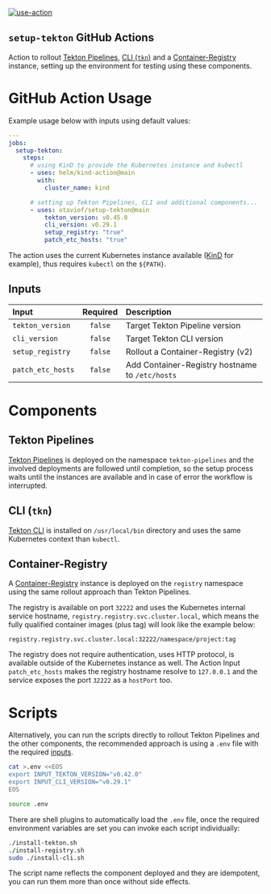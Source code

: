 [![use-action](https://github.com/otaviof/setup-tekton/actions/workflows/use-action.yaml/badge.svg)](https://github.com/otaviof/setup-tekton/actions/workflows/use-action.yaml)

`setup-tekton` GitHub Actions
-----------------------------

Action to rollout [Tekton Pipelines][githubTektonPipeline], [CLI (`tkn`)][githubTektonCLI] and a [Container-Registry][containerRegistry] instance, setting up the environment for testing using these components.

# GitHub Action Usage

Example usage below with inputs using default values:

```yaml
---
jobs:
  setup-tekton:
    steps:
      # using KinD to provide the Kubernetes instance and kubectl
      - uses: helm/kind-action@main
        with:
          cluster_name: kind

      # setting up Tekton Pipelines, CLI and additional components...
      - uses: otaviof/setup-tekton@main
          tekton_version: v0.45.0
          cli_version: v0.29.1
          setup_registry: "true"
          patch_etc_hosts: "true"
```

The action uses the current Kubernetes instance available ([KinD][sigsKinD] for example), thus requires `kubectl` on the `${PATH}`.

## Inputs

| Input               | Required | Description                                     |
|:--------------------|:--------:|:------------------------------------------------|
| `tekton_version`    | `false`  | Target Tekton Pipeline version                  |
| `cli_version`       | `false`  | Target Tekton CLI version                       |
| `setup_registry`    | `false`  | Rollout a Container-Registry (v2)               |
| `patch_etc_hosts`   | `false`  | Add Container-Registry hostname to `/etc/hosts` |

# Components

## Tekton Pipelines

[Tekton Pipelines][githubTektonPipeline] is deployed on the namespace `tekton-pipelines` and the involved deployments are followed until completion, so the setup process waits until the instances are available and in case of error the workflow is interrupted.

## CLI (`tkn`)

[Tekton CLI][githubTektonCLI] is installed on `/usr/local/bin` directory and uses the same Kubernetes context than `kubectl`.

## Container-Registry

A [Container-Registry][containerRegistry] instance is deployed on the `registry` namespace using the same rollout approach than Tekton Pipelines.

The registry is available on port `32222` and uses the Kubernetes internal service hostname, `registry.registry.svc.cluster.local`, which means the fully qualified container images (plus tag) will look like the example below:

```text
registry.registry.svc.cluster.local:32222/namespace/project:tag
```

The registry does not require authentication, uses HTTP protocol, is available outside of the Kubernetes instance as well. The Action Input `patch_etc_hosts` makes the registry hostname resolve to `127.0.0.1` and the service exposes the port `32222` as a `hostPort` too.

# Scripts

Alternatively, you can run the scripts directly to rollout Tekton Pipelines and the other components, the recommended approach is using a `.env` file with the required [inputs](./inputs.sh).

```bash
cat >.env <<EOS
export INPUT_TEKTON_VERSION="v0.42.0"
export INPUT_CLI_VERSION="v0.29.1"
EOS

source .env
```

There are shell plugins to automatically load the `.env` file, once the required environment variables are set you can invoke each script individually:

```bash
./install-tekton.sh
./install-registry.sh
sudo ./install-cli.sh
```

The script name reflects the component deployed and they are idempotent, you can run them more than once without side effects.

[sigsKinD]: https://kind.sigs.k8s.io
[githubTektonCLI]: https://github.com/tektoncd/cli
[githubTektonPipeline]: https://github.com/tektoncd/pipeline
[containerRegistry]: https://docs.docker.com/registry/spec/api/
